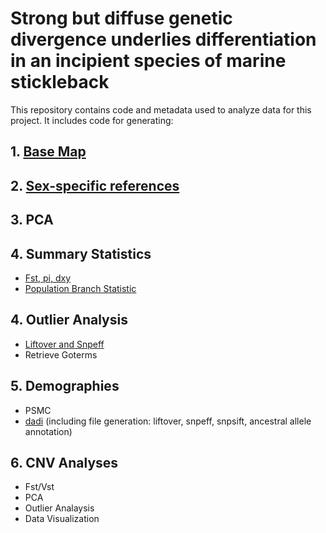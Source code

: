 # **Strong but diffuse genetic divergence underlies differentiation in an incipient species of marine stickleback**

This repository contains code and metadata used to analyze data for this project. It includes code for generating:
## 1. [Base Map](Map/plot_base_map.R) 
## 2. [Sex-specific references](sex_specific_references/mask)
## 3. PCA
## 4. Summary Statistics
* [Fst, pi, dxy](pixy/calculate_pi_fst_dxy)
* [Population Branch Statistic](PBS/calculate_PBS_plot.R)   
## 4. Outlier Analysis
* [Liftover and Snpeff](PBS/liftover_snpeff)
* Retrieve Goterms
## 5. Demographies
* PSMC
* [dadi](dadi) (including file generation: liftover, snpeff, snpsift, ancestral allele annotation)
## 6. CNV Analyses
* Fst/Vst
* PCA
* Outlier Analaysis
* Data Visualization
